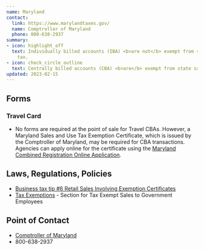 ```yaml
---
name: Maryland
contact:
  link: https://www.marylandtaxes.gov/
  name: Comptroller of Maryland
  phone: 800-638-2937
summary:
- icon: highlight_off
  text: Individually billed accounts (IBA) <b>are not</b> exempt from state sales
    tax.
- icon: check_circle_outline
  text: Centrally billed accounts (CBA) <b>are</b> exempt from state sales tax.
updated: 2023-02-15
---
```

## Forms

### Travel Card
* No forms are required at the point of sale for Travel CBAs. However, a Maryland Sales and Use Tax Exemption Certificate, which is issued by the Comptroller of Maryland, may be required for CBA transactions. Agencies can apply online for the certificate using the [Maryland Combined Registration Online Application](https://interactive.marylandtaxes.gov/webapps/comptrollercra/entrance.asp).

## Laws, Regulations, Policies
* [Business tax tip #6 Retail Sales Involving Exemption Certificates](https://www.marylandtaxes.gov/forms/Business_Tax_Tips/bustip6.pdf)
* [Tax Exemptions](https://www.marylandtaxes.gov/business/sales-use/tax-exemptions/) - Section for Tax Exempt Sales to Government Employees

## Point of Contact
- [Comptroller of Maryland](https://www.marylandtaxes.gov/)
- 800-638-2937
